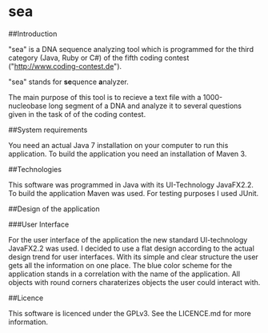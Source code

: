 sea
===

##Introduction

"sea" is a DNA sequence analyzing tool which is programmed for the third category (Java, Ruby or C#) of the fifth coding 
contest ("http://www.coding-contest.de").

"sea" stands for **se**quence **a**nalyzer.

The main purpose of this tool is to recieve a text file with a 1000-nucleobase long segment of a DNA and analyze 
it to several questions given in the task of of the coding contest.

##System requirements

You need an actual Java 7 installation on your computer to run this application.
To build the application you need an installation of Maven 3. 

##Technologies

This software was programmed in Java with its UI-Technology JavaFX2.2. To build the application Maven was used. For testing purposes I used JUnit. 

##Design of the application

###User Interface

For the user interface of the application the new standard UI-technology JavaFX2.2 was used. I decided to use a flat design according to the actual design trend for user interfaces. With its simple and clear structure the user gets all the information on one place. 
The blue color scheme for the application stands in a correlation with the name of the application. 
All objects with round corners charaterizes objects the user could interact with.

##Licence

This software is licenced under the GPLv3. See the LICENCE.md for more information.
